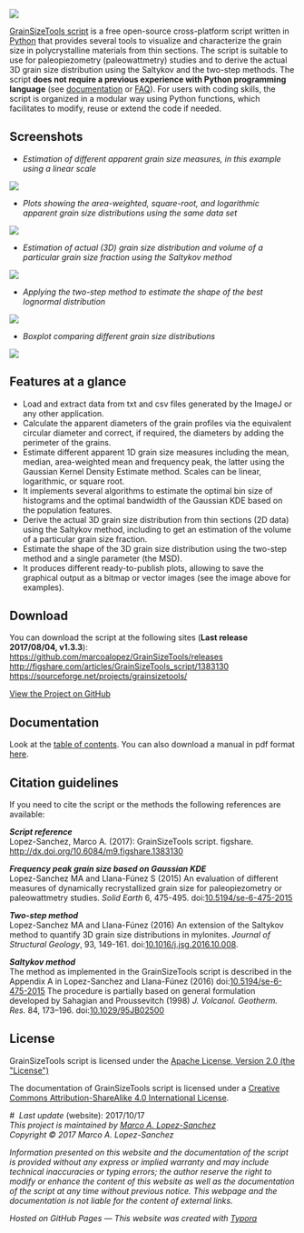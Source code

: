 ![](https://raw.githubusercontent.com/marcoalopez/GrainSizeTools/master/FIGURES/new_header.png)

[GrainSizeTools script](http://marcoalopez.github.io/GrainSizeTools/) is a free open-source cross-platform script written in [Python](https://www.python.org/) that provides several tools to visualize and characterize the grain size in polycrystalline materials from thin sections. The script is suitable to use for paleopiezometry (paleowattmetry) studies and to derive the actual 3D grain size distribution using the Saltykov and the two-step methods. The script **does not require a previous experience with Python programming language** (see [documentation](https://github.com/marcoalopez/GrainSizeTools/blob/master/DOCS/tableOfContents.md) or [FAQ](https://github.com/marcoalopez/GrainSizeTools/blob/master/DOCS/FAQ.md)). For users with coding skills, the script is organized in a modular way using Python functions, which facilitates to modify, reuse or extend the code if needed.

## Screenshots

- *Estimation of different apparent grain size measures, in this example using a linear scale*  

![](https://raw.githubusercontent.com/marcoalopez/GrainSizeTools/master/FIGURES/readme01.png)  

- *Plots showing the area-weighted, square-root, and logarithmic apparent grain size distributions using the same data set*  

![](https://raw.githubusercontent.com/marcoalopez/GrainSizeTools/master/FIGURES/readme02.png)  

- *Estimation of actual (3D) grain size distribution and volume of a particular grain size fraction using the Saltykov method*  

![](https://raw.githubusercontent.com/marcoalopez/GrainSizeTools/master/FIGURES/readme03.png)  

- *Applying the two-step method to estimate the shape of the best lognormal distribution*  

![](https://raw.githubusercontent.com/marcoalopez/GrainSizeTools/master/FIGURES/readme04.png)  

- *Boxplot comparing different grain size distributions*

![](https://raw.githubusercontent.com/marcoalopez/GrainSizeTools/master/FIGURES/readme05.png)  


## Features at a glance

- Load and extract data from txt and csv files generated by the ImageJ or any other application.
- Calculate the apparent diameters of the grain profiles via the equivalent circular diameter and correct, if required, the diameters by adding the perimeter of the grains.
- Estimate different apparent 1D grain size measures including the mean, median, area-weighted mean and frequency peak, the latter using the Gaussian Kernel Density Estimate method. Scales can be linear, logarithmic, or square root.
- It implements several algorithms to estimate the optimal bin size of histograms and the optimal bandwidth of the Gaussian KDE based on the population features.
- Derive the actual 3D grain size distribution from thin sections (2D data) using the Saltykov method, including to get an estimation of the volume of a particular grain size fraction.
- Estimate the shape of the 3D grain size distribution using the two-step method and a single parameter (the MSD).
- It produces different ready-to-publish plots, allowing to save the graphical output as a bitmap or vector images (see the image above for examples).

## Download

You can download the script at the following sites (**Last release 2017/08/04, v1.3.3**):  
https://github.com/marcoalopez/GrainSizeTools/releases  
http://figshare.com/articles/GrainSizeTools_script/1383130  
https://sourceforge.net/projects/grainsizetools/

[View the Project on GitHub](https://github.com/marcoalopez/GrainSizeTools)

## Documentation
Look at the [table of contents](https://github.com/marcoalopez/GrainSizeTools/blob/master/DOCS/tableOfContents.md). You can also download a manual in pdf format [here](http://figshare.com/articles/GrainSizeTools_script_manual/1371025).


## Citation guidelines
If you need to cite the script or the methods the following references are available:

***Script reference***   
Lopez-Sanchez, Marco A. (2017): GrainSizeTools script. figshare. http://dx.doi.org/10.6084/m9.figshare.1383130

***Frequency peak grain size based on Gaussian KDE***  
Lopez-Sanchez MA and Llana-Fúnez S (2015) An evaluation of different measures of dynamically recrystallized grain size for paleopiezometry or paleowattmetry studies. *Solid Earth* 6, 475-495. doi:[10.5194/se-6-475-2015](http://dx.doi.org/10.5194/se-6-475-2015)

***Two-step method***  
Lopez-Sanchez MA and Llana-Fúnez (2016) An extension of the Saltykov method to quantify 3D grain size distributions in mylonites. *Journal of Structural Geology*, 93, 149-161. doi:[10.1016/j.jsg.2016.10.008](http://dx.doi.org/10.1016/j.jsg.2016.10.008).

***Saltykov method***  
The method as implemented in the GrainSizeTools script is described in the Appendix A in Lopez-Sanchez and Llana-Fúnez (2016) doi:[10.5194/se-6-475-2015](http://dx.doi.org/10.5194/se-6-475-2015)
The procedure is partially based on general formulation developed by Sahagian and Proussevitch (1998) *J. Volcanol. Geotherm. Res.* 84, 173–196. doi:[10.1029/95JB02500](http://dx.doi.org/10.1016/S0377-0273(98)00043-2)

## License
GrainSizeTools script is licensed under the [Apache License, Version 2.0 (the "License")](http://www.apache.org/licenses/LICENSE-2.0)

The documentation of GrainSizeTools script is licensed under a [Creative Commons Attribution-ShareAlike 4.0 International License](http://creativecommons.org/licenses/by-sa/4.0/).  

# 
*Last update* (website): 2017/10/17  
*This project is maintained by [Marco A. Lopez-Sanchez](https://marcoalopez.github.io/)*  
*Copyright © 2017 Marco A. Lopez-Sanchez*  

*Information presented on this website and the documentation of the script is provided without any express or implied warranty and may include technical inaccuracies or typing errors; the author reserve the right to modify or enhance the content of this website as well as the documentation of the script at any time without previous notice. This webpage and the documentation is not liable for the content of external links.*  

*Hosted on GitHub Pages — This website was created with [Typora](https://typora.io/)*  